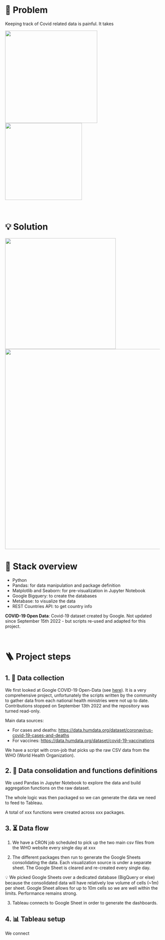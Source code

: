 


# 🤔 Problem

Keeping track of Covid related data is painful. It takes

<p float="left">
  <img src="imgs/sign_language_1.png" width="300" />
  <img src="imgs/sign_language_3.jpeg" width="250" />
</p>

<br/>

# 💡 Solution

 <img src="imgs/sign_language_2.png" width="360" />

 <img src="imgs/image3.gif" width="650" />

<br/>


# 🤖 Stack overview

- Python
- Pandas: for data manipulation and package definition
- Matplotlib and Seaborn: for pre-visualization in Jupyter Notebook
- Google Bigquery: to create the databases
- Metabase: to visualize the data
- REST Countries API: to get country info

**COVID-19 Open Data**: Covid-19 dataset created by Google. Not updated since September 15th 2022 - but scripts re-used and adapted for this project.

<br/>


# 🪜 Project steps

## 1. 💽 Data collection

We first looked at Google COVID-19 Open-Data (see [here](https://github.com/GoogleCloudPlatform/covid-19-open-data)). It is a very comprehensive project, unfortunately the scripts written by the community to gather data from each national health ministries were not up to date. Contributions stopped on September 13th 2022 and the repository was turned read-only.

Main data sources:
- For cases and deaths: https://data.humdata.org/dataset/coronavirus-covid-19-cases-and-deaths
- For vaccines: https://data.humdata.org/dataset/covid-19-vaccinations

We have a script with cron-job that picks up the raw CSV data from the WHO (World Health Organization).

## 2. 🧱 Data consolidation and functions definitions

We used Pandas in Jupyter Notebook to explore the data and build aggregation functions on the raw dataset.

The whole logic was then packaged so we can generate the data we need to feed to Tableau.

A total of xxx functions were created across xxx packages.

## 3. ⏳ Data flow

1. We have a CRON job scheduled to pick up the two main csv files from the WHO website every single day at xxx

2. The different packages then run to generate the Google Sheets consolidating the data. Each visualization source is under a separate sheet. The Google Sheet is cleared and re-created every single day.

💡 We picked Google Sheets over a dedicated database (BigQuery or else) because the consolidated data will have relatively low volume of cells (~1m) per sheet. Google Sheet allows for up to 10m cells so we are well within the limits. Performance remains strong.

3. Tableau connects to Google Sheet in order to generate the dashboards.


## 4. 📊 Tableau setup

We connect
